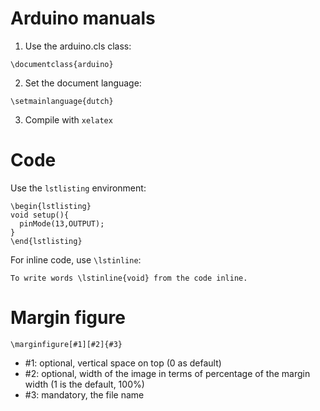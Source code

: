 # Arduino manuals

1. Use the arduino.cls class:

```
\documentclass{arduino}
```

2. Set the document language:

```
\setmainlanguage{dutch}
```

3. Compile with `xelatex`


# Code

Use the `lstlisting` environment:

```
\begin{lstlisting}
void setup(){
  pinMode(13,OUTPUT);
}
\end{lstlisting}
```

For inline code, use `\lstinline`:

```
To write words \lstinline{void} from the code inline.
```

# Margin figure

```
\marginfigure[#1][#2]{#3}
```

- #1: optional, vertical space on top (0 as default)
- #2: optional, width of the image in terms of percentage of the margin width (1 is the default, 100%)
- #3: mandatory, the file name
